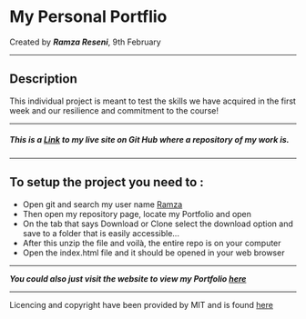 # My Personal Portflio
Created by ***Ramza Reseni***, 9th February

---
## Description
This individual project is meant to test the skills we have acquired in the first week and our resilience and commitment to the course!

---
##### This is a [Link](https://github.com/ramza007/ramza-.git) to my live site on Git Hub where a repository of my work is.

---
## To setup the project you need to :
* Open git and search my user name [Ramza](https://github.com/ramza007)
* Then open my repository page, locate my Portfolio and open
* On the tab that says Download or Clone select the download option and save to a folder that is easily accessible...
* After this unzip the file and voilà, the entire repo is on your computer
* Open the index.html file and it should be opened in your web browser

---
***You could also just visit the website to view my Portfolio [here](https://ramza007.github.io/ramza-/)***

---

Licencing and copyright have been provided by MIT and is found [here](https://github.com/ramza007/ramza-/blob/master/LICENSE)
